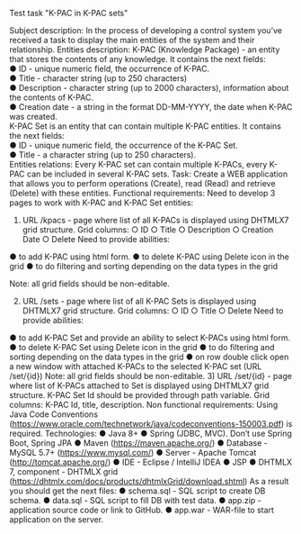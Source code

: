 Test task "K-PAC in K-PAC sets"

Subject description:
In the process of developing a control system you’ve received a task to display the main entities
of the system and their relationship.
Entities description:
K-PAC (Knowledge Package) - an entity that stores the contents of any knowledge. It contains
the next fields:  
● ID - unique numeric field, the occurrence of K-PAC.  
● Title - character string (up to 250 characters)  
● Description - character string (up to 2000 characters), information about the contents of
K-PAC.  
● Creation date - a string in the format DD-MM-YYYY, the date when K-PAC was created.  
K-PAC Set is an entity that can contain multiple K-PAC entities. It contains the next fields:  
● ID - unique numeric field, the occurrence of the K-PAC Set.  
● Title - a character string (up to 250 characters).  
Entities relations: Every K-PAC set can contain multiple K-PACs, every K-PAC can be included
in several K-PAC sets.
Task:
Create a WEB application that allows you to perform operations (Create), read (Read) and
retrieve (Delete) with these entities.
Functional requirements:
Need to develop 3 pages to work with K-PAC and K-PAC Set entities:
1) URL /kpacs - page where list of all K-PACs is displayed using DHTMLX7 grid structure.
Grid columns:
○ ID
○ Title
○ Description
○ Creation Date
○ Delete
Need to provide abilities:

● to add K-PAC using html form.
● to delete K-PAC using Delete icon in the grid
● to do filtering and sorting depending on the data types in the grid

Note: all grid fields should be non-editable.

2) URL /sets - page where list of all K-PAC Sets is displayed using DHTMLX7 grid
structure.
Grid columns:
○ ID
○ Title
○ Delete
Need to provide abilities:

● to add K-PAC Set and provide an ability to select K-PACs using html form.
● to delete K-PAC Set using Delete icon in the grid
● to do filtering and sorting depending on the data types in the grid
● on row double click open a new window with attached K-PACs to the
selected K-PAC set (URL /set/{id})
Note: all grid fields should be non-editable.
3) URL /set/{id} - page where list of K-PACs attached to Set is displayed using DHTMLX7
grid structure. K-PAC Set Id should be provided through path variable.
Grid columns: K-PAC Id, title, description.
Non functional requirements:
Using Java Code Conventions
(https://www.oracle.com/technetwork/java/codeconventions-150003.pdf) is required.
Technologies:
● Java 8+
● Spring (JDBC, MVC). Don’t use Spring Boot, Spring JPA
● Maven (https://maven.apache.org/)
● Database - MySQL 5.7+ (https://www.mysql.com/)
● Server - Apache Tomcat (http://tomcat.apache.org/)
● IDE - Eclipse / IntelliJ IDEA
● JSP
● DHTMLX 7, component - DHTMLX grid
(https://dhtmlx.com/docs/products/dhtmlxGrid/download.shtml)
As a result you should get the next files:
● schema.sql - SQL script to create DB schema.
● data.sql - SQL script to fill DB with test data.
● app.zip - application source code or link to GitHub.
● app.war - WAR-file to start application on the server.
